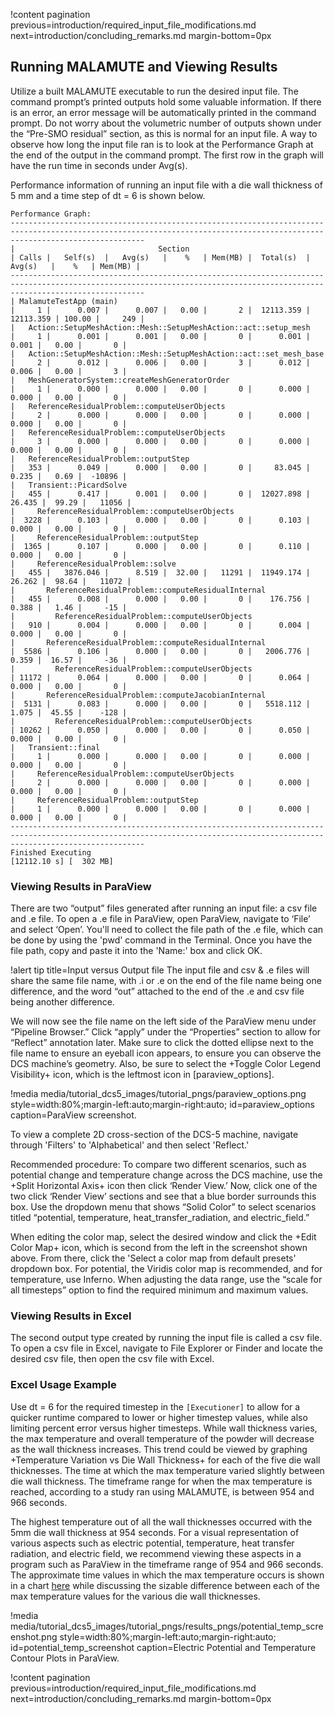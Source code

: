 !content pagination previous=introduction/required_input_file_modifications.md
                    next=introduction/concluding_remarks.md
                    margin-bottom=0px

## Running MALAMUTE and Viewing Results

Utilize a built MALAMUTE executable to run the desired input file. The command prompt’s printed outputs hold some valuable information. If there is an error, an error message will be automatically printed in the command prompt. Do not worry about the volumetric number of outputs shown under the “Pre-SMO residual” section, as this is normal for an input file.  A way to observe how long the input file ran is to look at the Performance Graph at the end of the output in the command prompt. The first row in the graph will have the run time in seconds under Avg(s). 

Performance information of running an input file with a die wall thickness of 5 mm and a time step of dt = 6 is shown below.

```
Performance Graph:
--------------------------------------------------------------------------------------------------------------------------------------------------------------------------
|                                Section                               | Calls |   Self(s)  |   Avg(s)   |    %   | Mem(MB) |  Total(s)  |   Avg(s)   |    %   | Mem(MB) |
--------------------------------------------------------------------------------------------------------------------------------------------------------------------------
| MalamuteTestApp (main)                                               |     1 |      0.007 |      0.007 |   0.00 |       2 |  12113.359 |  12113.359 | 100.00 |     249 |
|   Action::SetupMeshAction::Mesh::SetupMeshAction::act::setup_mesh    |     1 |      0.001 |      0.001 |   0.00 |       0 |      0.001 |      0.001 |   0.00 |       0 |
|   Action::SetupMeshAction::Mesh::SetupMeshAction::act::set_mesh_base |     2 |      0.012 |      0.006 |   0.00 |       3 |      0.012 |      0.006 |   0.00 |       3 |
|   MeshGeneratorSystem::createMeshGeneratorOrder                      |     1 |      0.000 |      0.000 |   0.00 |       0 |      0.000 |      0.000 |   0.00 |       0 |
|   ReferenceResidualProblem::computeUserObjects                       |     2 |      0.000 |      0.000 |   0.00 |       0 |      0.000 |      0.000 |   0.00 |       0 |
|   ReferenceResidualProblem::computeUserObjects                       |     3 |      0.000 |      0.000 |   0.00 |       0 |      0.000 |      0.000 |   0.00 |       0 |
|   ReferenceResidualProblem::outputStep                               |   353 |      0.049 |      0.000 |   0.00 |       0 |     83.045 |      0.235 |   0.69 |  -10896 |
|   Transient::PicardSolve                                             |   455 |      0.417 |      0.001 |   0.00 |       0 |  12027.898 |     26.435 |  99.29 |   11056 |
|     ReferenceResidualProblem::computeUserObjects                     |  3228 |      0.103 |      0.000 |   0.00 |       0 |      0.103 |      0.000 |   0.00 |       0 |
|     ReferenceResidualProblem::outputStep                             |  1365 |      0.107 |      0.000 |   0.00 |       0 |      0.110 |      0.000 |   0.00 |       0 |
|     ReferenceResidualProblem::solve                                  |   455 |   3876.046 |      8.519 |  32.00 |   11291 |  11949.174 |     26.262 |  98.64 |   11072 |
|       ReferenceResidualProblem::computeResidualInternal              |   455 |      0.008 |      0.000 |   0.00 |       0 |    176.756 |      0.388 |   1.46 |     -15 |
|         ReferenceResidualProblem::computeUserObjects                 |   910 |      0.004 |      0.000 |   0.00 |       0 |      0.004 |      0.000 |   0.00 |       0 |
|       ReferenceResidualProblem::computeResidualInternal              |  5586 |      0.106 |      0.000 |   0.00 |       0 |   2006.776 |      0.359 |  16.57 |     -36 |
|         ReferenceResidualProblem::computeUserObjects                 | 11172 |      0.064 |      0.000 |   0.00 |       0 |      0.064 |      0.000 |   0.00 |       0 |
|       ReferenceResidualProblem::computeJacobianInternal              |  5131 |      0.083 |      0.000 |   0.00 |       0 |   5518.112 |      1.075 |  45.55 |    -128 |
|         ReferenceResidualProblem::computeUserObjects                 | 10262 |      0.050 |      0.000 |   0.00 |       0 |      0.050 |      0.000 |   0.00 |       0 |
|   Transient::final                                                   |     1 |      0.000 |      0.000 |   0.00 |       0 |      0.000 |      0.000 |   0.00 |       0 |
|     ReferenceResidualProblem::computeUserObjects                     |     2 |      0.000 |      0.000 |   0.00 |       0 |      0.000 |      0.000 |   0.00 |       0 |
|     ReferenceResidualProblem::outputStep                             |     1 |      0.000 |      0.000 |   0.00 |       0 |      0.000 |      0.000 |   0.00 |       0 |
--------------------------------------------------------------------------------------------------------------------------------------------------------------------------
Finished Executing                                                                       [12112.10 s] [  302 MB]
```

### Viewing Results in ParaView

There are two “output” files generated after running an input file: a csv file and .e file. To open a .e file in ParaView, open ParaView, navigate to ‘File’ and select ‘Open’. You'll need to collect the file path of the .e file, which can be done by using the 'pwd' command in the Terminal. Once you have the file path, copy and paste it into the 'Name:' box and click OK.

!alert tip title=Input versus Output file
The input file and csv & .e files will share the same file name, with .i or .e on the end of the file name being one difference, and the word “out” attached to the end of the .e and csv file being another difference. 

We will now see the file name on the left side of the ParaView menu under “Pipeline Browser.” Click “apply” under the “Properties” section to allow for “Reflect” annotation later. Make sure to click the dotted ellipse next to the file name to ensure an eyeball icon appears, to ensure you can observe the DCS machine’s geometry. Also, be sure to select the +Toggle Color Legend Visibility+ icon, which is the leftmost icon in [paraview_options]. 

!media media/tutorial_dcs5_images/tutorial_pngs/paraview_options.png
       style=width:80%;margin-left:auto;margin-right:auto;
       id=paraview_options
       caption=ParaView screenshot.

To view a complete 2D cross-section of the DCS-5 machine, navigate through 'Filters' to 'Alphabetical' and then select 'Reflect.' 

Recommended procedure: To compare two different scenarios, such as potential change and temperature change across the DCS machine, use the +Split Horizontal Axis+ icon then click ‘Render View.’ Now, click one of the two click ‘Render View’ sections and see that a blue border surrounds this box. Use the dropdown menu that shows “Solid Color” to select scenarios titled “potential, temperature, heat_transfer_radiation, and electric_field.”

When editing the color map, select the desired window and click the +Edit Color Map+ icon, which is second from the left in the screenshot shown above. From there, click the 'Select a color map from default presets' dropdown box. For potential, the Viridis color map is recommended, and for temperature, use Inferno. When adjusting the data range, use the “scale for all timesteps” option to find the required minimum and maximum values.  

### Viewing Results in Excel

The second output type created by running the input file is called a csv file. To open a csv file in Excel, navigate to File Explorer or Finder and locate the desired csv file, then open the csv file with Excel. 

### Excel Usage Example

Use dt = 6 for the required timestep in the `[Executioner]` to allow for a quicker runtime compared to lower or higher timestep values, while also limiting percent error versus higher timesteps. While wall thickness varies, the max temperature and overall temperature of the powder will decrease as the wall thickness increases. This trend could be viewed by graphing +Temperature Variation vs Die Wall Thickness+ for each of the five die wall thicknesses. The time at which the max temperature varied slightly between die wall thickness. The timeframe range for when the max temperature is reached, according to a study ran using MALAMUTE, is between 954 and 966 seconds. 

The highest temperature out of all the wall thicknesses occurred with the 5mm die wall thickness at 954 seconds. For a visual representation of various aspects such as electric potential, temperature, heat transfer radiation, and electric field, we recommend viewing these aspects in a program such as ParaView in the timeframe range of 954 and 966 seconds. The approximate time values in which the max temperature occurs is shown in a chart [here](introduction/concluding_remarks.md#demo) while discussing the sizable difference between each of the max temperature values for the various die wall thicknesses.

!media media/tutorial_dcs5_images/tutorial_pngs/results_pngs/potential_temp_screenshot.png
       style=width:80%;margin-left:auto;margin-right:auto;
       id=potential_temp_screenshot
       caption=Electric Potential and Temperature Contour Plots in ParaView.


!content pagination previous=introduction/required_input_file_modifications.md
                    next=introduction/concluding_remarks.md
                    margin-bottom=0px